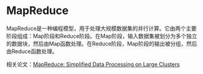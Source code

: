 # MapReduce

MapReduce是一种编程模型，用于处理大规模数据集的并行计算。它由两个主要阶段组成：Map阶段和Reduce阶段。在Map阶段，输入数据集被划分为多个独立的数据块，然后由Map函数处理。在Reduce阶段，Map阶段的输出被分组，然后由Reduce函数处理。

相关论文：[MapReduce: Simplified Data Processing on Large Clusters](https://static.googleusercontent.com/media/research.google.com/zh-CN//archive/mapreduce-osdi04.pdf)
